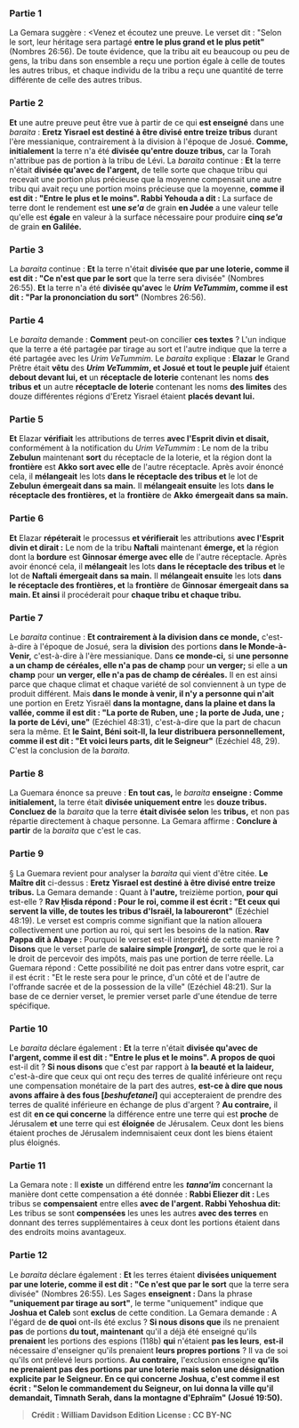 
### Partie 1
La Gemara suggère : <Venez et écoutez une preuve. Le verset dit : "Selon le sort, leur héritage sera partagé <b>entre le plus grand et le plus petit"</b> (Nombres 26:56). De toute évidence, que la tribu ait eu beaucoup ou peu de gens, la tribu dans son ensemble a reçu une portion égale à celle de toutes les autres tribus, et chaque individu de la tribu a reçu une quantité de terre différente de celle des autres tribus.

### Partie 2
<b>Et</b> une autre preuve peut être vue à partir de ce qui <b>est enseigné</b> dans une <i>baraita</i> : <b>Eretz Yisrael est destiné à être divisé entre treize tribus</b> durant l'ère messianique, contrairement à la division à l'époque de Josué. <b>Comme, initialement</b> la terre n'a été <b>divisée qu'entre douze tribus,</b> car la Torah n'attribue pas de portion à la tribu de Lévi. La <i>baraita</i> continue : <b>Et</b> la terre n'était <b>divisée qu'avec de l'argent,</b> de telle sorte que chaque tribu qui recevait une portion plus précieuse que la moyenne compensait une autre tribu qui avait reçu une portion moins précieuse que la moyenne, <b>comme il est dit : "Entre le plus et le moins". Rabbi Yehouda a dit :</b> La surface de terre dont le rendement est <b>une <i>se'a</i></b> de grain <b>en Judée</b> a une valeur telle qu'elle est <b>égale</b> en valeur à la surface nécessaire pour produire <b>cinq <i>se'a</i></b> de grain <b>en Galilée.</b>

### Partie 3
La <i>baraita</i> continue : <b>Et</b> la terre n'était <b>divisée que par une loterie, comme il est dit : "Ce n'est que par le sort</b> que la terre sera divisée" (Nombres 26:55). <b>Et</b> la terre n'a été <b>divisée qu'avec</b> le <b><i>Urim VeTummim</i>, comme il est dit : "Par la prononciation du sort"</b> (Nombres 26:56).

### Partie 4
Le <i>baraita</i> demande : <b>Comment</b> peut-on concilier <b>ces textes</b> ? L'un indique que la terre a été partagée par tirage au sort et l'autre indique que la terre a été partagée avec les <i>Urim VeTummim</i>. Le <i>baraita</i> explique : <b>Elazar</b> le Grand Prêtre était <b>vêtu</b> des <b><i>Urim VeTummim</i>, et Josué et tout le peuple juif</b> étaient <b>debout devant lui, et</b> un <b>réceptacle de loterie</b> contenant les noms <b>des</b> <b>tribus et</b> un autre <b>réceptacle de loterie</b> contenant les noms <b>des</b> <b>limites</b> des douze différentes régions d'Eretz Yisrael étaient <b>placés devant lui. </b>

### Partie 5
<b>Et</b> Elazar <b>vérifiait</b> les attributions de terres <b>avec l'Esprit divin et disait,</b> conformément à la notification du <i>Urim VeTummim</i> : Le nom de la tribu <b>Zebulun</b> maintenant <b>sort</b> du réceptacle de la loterie, et la région dont la <b>frontière</b> est <b>Akko sort avec elle</b> de l'autre réceptacle. Après avoir énoncé cela, il <b>mélangeait</b> les lots <b>dans le réceptacle des tribus et</b> le lot de <b>Zebulun</b> <b>émergeait dans sa main.</b> Il <b>mélangeait ensuite</b> les lots <b>dans le réceptacle des frontières, et</b> la <b>frontière</b> de <b>Akko</b> <b>émergeait dans sa main.</b>

### Partie 6
<b>Et</b> Elazar <b>répéterait</b> le processus <b>et vérifierait</b> les attributions <b>avec l'Esprit divin et dirait :</b> Le nom de la tribu <b>Naftali</b> maintenant <b>émerge, et</b> la région dont la <b>bordure</b> est <b>Ginnosar émerge avec elle</b> de l'autre réceptacle. Après avoir énoncé cela, il <b>mélangeait</b> les lots <b>dans le réceptacle des tribus et</b> le lot de <b>Naftali</b> <b>émergeait dans sa main.</b> Il <b>mélangeait ensuite</b> les lots <b>dans le réceptacle des frontières, et</b> la <b>frontière</b> de <b>Ginnosar</b> <b>émergeait dans sa main. Et ainsi</b> il procéderait pour <b>chaque tribu et chaque tribu.</b>

### Partie 7
Le <i>baraita</i> continue : <b>Et contrairement à la division dans ce monde,</b> c'est-à-dire à l'époque de Josué, sera la <b>division</b> des portions <b>dans le Monde-à-Venir,</b> c'est-à-dire à l'ère messianique. Dans <b>ce monde-ci,</b> si <b>une personne a un champ de céréales, elle n'a pas de champ</b> pour <b>un verger;</b> si elle a <b>un champ</b> pour <b>un verger, elle n'a pas de champ de céréales.</b> Il en est ainsi parce que chaque climat et chaque variété de sol conviennent à un type de produit différent. Mais <b>dans le monde à venir, il n'y a personne qui n'ait</b> une portion en Eretz Yisraël <b>dans la montagne, dans la plaine et dans la vallée, comme il est dit : "La porte de Ruben, une ; la porte de Juda, une ; la porte de Lévi, une"</b> (Ezéchiel 48:31), c'est-à-dire que la part de chacun sera la même. Et <b>le Saint, Béni soit-Il, la leur distribuera personnellement, comme il est dit : "Et voici leurs parts, dit le Seigneur"</b> (Ezéchiel 48, 29). C'est la conclusion de la <i>baraita</i>.

### Partie 8
La Guemara énonce sa preuve : <b>En tout cas,</b> le <i>baraita</i> <b>enseigne : Comme initialement,</b> la terre était <b>divisée uniquement entre</b> les <b>douze tribus. Concluez de</b> la <i>baraita</i> que la terre <b>était divisée selon</b> les <b>tribus,</b> et non pas répartie directement à chaque personne. La Gemara affirme : <b>Conclure à partir</b> de la <i>baraita</i> que c'est le cas.

### Partie 9
§ La Guemara revient pour analyser la <i>baraita</i> qui vient d'être citée. <b>Le Maître dit</b> ci-dessus : <b>Eretz Yisrael est destiné à être divisé entre treize tribus.</b> La Gemara demande : Quant à <b>l'autre,</b> treizième portion, <b>pour qui</b> est-elle ? <b>Rav Ḥisda répond : Pour le roi, comme il est écrit : "Et ceux qui servent la ville, de toutes les tribus d'Israël, la laboureront"</b> (Ezéchiel 48:19). Le verset est compris comme signifiant que la nation allouera collectivement une portion au roi, qui sert les besoins de la nation. <b>Rav Pappa dit à Abaye :</b> Pourquoi le verset est-il interprété de cette manière ? <b>Disons</b> que le verset parle de <b>salaire simple [<i>rongar</i>],</b> de sorte que le roi a le droit de percevoir des impôts, mais pas une portion de terre réelle. La Guemara répond : Cette possibilité ne doit pas entrer dans votre esprit, car il est écrit : "Et le reste sera pour le prince, d'un côté et de l'autre de l'offrande sacrée et de la possession de la ville"</b> (Ezéchiel 48:21). Sur la base de ce dernier verset, le premier verset parle d'une étendue de terre spécifique.

### Partie 10
Le <i>baraita</i> déclare également : <b>Et</b> la terre n'était <b>divisée qu'avec de l'argent, comme il est dit : "Entre le plus et le moins". A propos de quoi</b> est-il dit ? <b>Si nous disons</b> que c'est par rapport à <b>la beauté et la laideur,</b> c'est-à-dire que ceux qui ont reçu des terres de qualité inférieure ont reçu une compensation monétaire de la part des autres, <b>est-ce à dire que nous avons affaire à des fous [<i>beshufetanei</i>]</b> qui accepteraient de prendre des terres de qualité inférieure en échange de plus d'argent ? <b>Au contraire,</b> il est dit <b>en ce qui concerne</b> la différence entre une terre qui est <b>proche</b> de Jérusalem <b>et</b> une terre qui est <b>éloignée</b> de Jérusalem. Ceux dont les biens étaient proches de Jérusalem indemnisaient ceux dont les biens étaient plus éloignés.

### Partie 11
La Gemara note : Il <b>existe</b> un différend entre les <b><i>tanna'im</i></b> concernant la manière dont cette compensation a été donnée : <b>Rabbi Eliezer dit : </b> Les tribus se <b>compensaient</b> entre elles <b>avec de l'argent. Rabbi Yehoshua dit:</b> Les tribus se sont <b>compensées</b> les unes les autres <b>avec des terres</b> en donnant des terres supplémentaires à ceux dont les portions étaient dans des endroits moins avantageux.

### Partie 12
Le <i>baraita</i> déclare également : <b>Et</b> les terres étaient <b>divisées uniquement par une loterie, comme il est dit : "Ce n'est que par le sort</b> que la terre sera divisée" (Nombres 26:55). Les Sages <b>enseignent :</b> Dans la phrase <b>"uniquement par tirage au sort"</b>, le terme "uniquement" indique que <b>Joshua et Caleb</b> sont <b>exclus</b> de cette condition. La Gemara demande : A l'égard de <b>de quoi</b> ont-ils été exclus ? <b>Si nous disons que</b> ils ne prenaient <b>pas</b> de portions <b>du tout, maintenant</b> qu'il a déjà été enseigné qu'ils <b>prenaient</b> les portions des espions (118b) <b>qui</b> n'étaient <b>pas les leurs</b>, <b>est-il</b> nécessaire</b> d'enseigner qu'ils prenaient <b>leurs propres portions</b> ? Il va de soi qu'ils ont prélevé leurs portions. <b>Au contraire,</b> l'exclusion enseigne <b>qu'ils <b>ne prenaient pas</b> des portions <b>par une loterie mais selon</b> une désignation explicite par <b>le Seigneur.</b> En ce qui concerne <b>Joshua,</b> c'est <b>comme il est écrit : "Selon le commandement du Seigneur, on lui donna la ville qu'il demandait, Timnath Serah, dans la montagne d'Ephraïm"</b> (Josué 19:50).

>Crédit : William Davidson Edition
>License : CC BY-NC